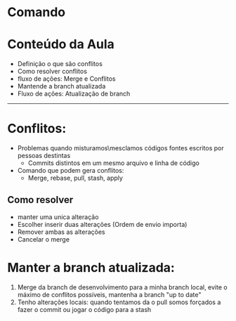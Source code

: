 
# Comando

# Conteúdo da Aula

- Definição o que são conflitos
- Como resolver conflitos
- fluxo de ações: Merge e Conflitos
- Mantende a branch atualizada 
- Fluxo de ações: Atualização de branch 
---
# Conflitos:
- Problemas quando misturamos\mesclamos códigos fontes escritos por pessoas destintas 
	- Commits distintos em um mesmo arquivo e linha de código 
- Comando que podem gera conflitos:
	- Merge, rebase, pull, stash, apply

## Como resolver
- manter uma unica alteração
- Escolher inserir duas alterações (Ordem de envio importa)
- Remover ambas as alterações
- Cancelar o merge

# Manter a branch atualizada:

1. Merge da branch de desenvolvimento para a minha branch local, evite o máximo de conflitos possíveis, mantenha a branch "up to date"
2. Tenho alterações locais: quando tentamos da o pull somos forçados a fazer o commit ou jogar o código para a stash